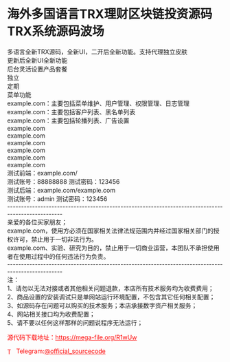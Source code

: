 # 海外多国语言TRX理财区块链投资源码TRX系统源码波场

多语言全新TRX源码，全新UI，二开后全新功能。支持代理独立皮肤<br>更新后全新UI全新功能<br>后台灵活设置产品套餐<br>独立<br>定期<br>菜单功能<br>example.com：主要包括菜单维护、用户管理、权限管理、日志管理<br>example.com：主要包括客户列表、黑名单列表<br>example.com：主要包括轮播列表、广告设置<br>example.com<br>example.com<br>example.com<br>example.com<br>example.com<br>example.com<br>测试前端：example.com/<br>测试账号：88888888  测试密码：123456<br>测试后端：example.com/example.com<br>测试账号：admin  测试密码：123456<br>--------------------------------------------------------------------------------------------------<br>亲爱的各位买家朋友；<br>example.com，使用方必须在国家相关法律法规范围内并经过国家相关部门的授权许可，禁止用于一切非法行为。<br>example.com、实验、研究为目的，禁止用于一切商业运营，本团队不承担使用者在使用过程中的任何违法行为负责。<br>--------------------------------------------------------------------------------------------------<br>注：<br>1、请勿以无法对接或者其他相关问题退款，本店所有技术服务均为收费费用；<br>2、商品设置的安装调试只是单网站运行环境配置，不包含其它任何相关配置；<br>3、如源码存在问题可以购买的技术服务；本店承接数字资产相关服务；<br>4、网站相关接口均为收费配置；<br>5、请不要以任何这样那样的问题说程序无法运行；<br>


<p style="color: red;">源代码下载地址：<a href="https://mega-file.org/R1wUw" style="color: red;">https://mega-file.org/R1wUw</a></p><p style="color: red;"><img src="https://cdn-icons-png.flaticon.com/512/2111/2111646.png" alt="Telegram Icon" style="width: 16px; vertical-align: middle; margin-right: 5px;">Telegram:<a href="https://t.me/official_sourcecode" style="color: red;">@official_sourcecode</a></p>